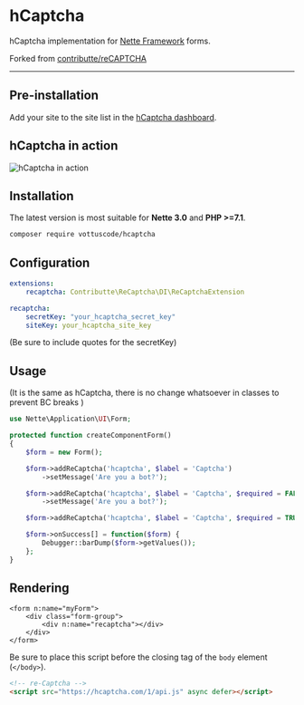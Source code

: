 # hCaptcha

hCaptcha implementation for [Nette Framework](https://github.com/nette/forms) forms.

Forked from [contributte/reCAPTCHA](https://github.com/contributte/reCAPTCHA)

-----

## Pre-installation

Add your site to the site list in the [hCaptcha dashboard](https://dashboard.hcaptcha.com/sites).

## hCaptcha in action
![hCaptcha in action](https://i.imgur.com/mAmpQPX.gif)

## Installation

The latest version is most suitable for **Nette 3.0** and **PHP >=7.1**.

```sh
composer require vottuscode/hcaptcha
```

## Configuration

```yaml
extensions:
    recaptcha: Contributte\ReCaptcha\DI\ReCaptchaExtension

recaptcha:
    secretKey: "your_hcaptcha_secret_key"
    siteKey: your_hcaptcha_site_key
```
(Be sure to include quotes for the secretKey)

## Usage
(It is the same as hCaptcha, there is no change whatsoever in classes to prevent BC breaks
)
```php
use Nette\Application\UI\Form;

protected function createComponentForm()
{
    $form = new Form();

    $form->addReCaptcha('hcaptcha', $label = 'Captcha')
        ->setMessage('Are you a bot?');

    $form->addReCaptcha('hcaptcha', $label = 'Captcha', $required = FALSE)
        ->setMessage('Are you a bot?');

    $form->addReCaptcha('hcaptcha', $label = 'Captcha', $required = TRUE, $message = 'Are you a bot?');

    $form->onSuccess[] = function($form) {
        Debugger::barDump($form->getValues());
    };
}
```

## Rendering

```latte
<form n:name="myForm">
	<div class="form-group">
		<div n:name="recaptcha"></div>
	</div>
</form>
```

Be sure to place this script before the closing tag of the `body` element (`</body>`).

```html
<!-- re-Captcha -->
<script src="https://hcaptcha.com/1/api.js" async defer></script>
```
